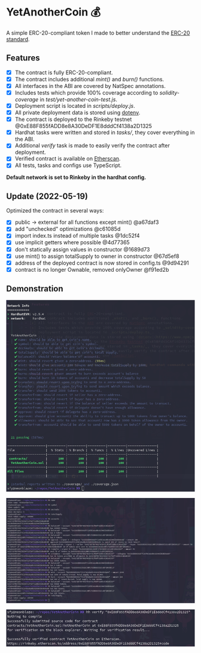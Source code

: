 # YetAnotherCoin 💰

A simple ERC-20-compliant token I made to better understand the [ERC-20 standard](https://eips.ethereum.org/EIPS/eip-20).

## Features

- [x] The contract is fully ERC-20-compliant.
- [x] The contract includes additional _mint()_ and _burn()_ functions.
- [x] All interfaces in the ABI are covered by NatSpec annotations.
- [x] Includes tests which provide 100% coverage according to _solidity-coverage_ in _test/yet-another-coin-test.js_.
- [x] Deployment script is located in _scripts/deploy.js_.
- [x] All private deployment data is stored using [dotenv](https://www.npmjs.com/package/dotenv).
- [x] The contract is deployed to the Rinkeby testnet @0xE88F855fADD8e8A30DeDF1E8dddCf4138a2D1325
- [x] Hardhat tasks were written and stored in _tasks/_, they cover everything in the ABI.
- [x] Additional _verify_ task is made to easily verify the contract after deployment.
- [x] Verified contract is available on [Etherscan](https://rinkeby.etherscan.io/address/0xE88F855fADD8e8A30DeDF1E8dddCf4138a2D1325).
- [x] All tests, tasks and configs use TypeScript.

**Default network is set to Rinkeby in the hardhat config.**

## Update (2022-05-19)

Optimized the contract in several ways:

- [x] public → external for all functions except mint() @a67daf3
- [x] add "unchecked" optimizations @c61085d
- [x] import index.ts instead of multiple tasks @1dc52f4
- [x] use implicit getters where possible @4d77365
- [x] don't statically assign values in constructor @1689d73
- [x] use mint() to assign totalSupply to owner in constructor @67d5ef8
- [x] address of the deployed contract is now stored in config.ts @9d94291
- [x] contract is no longer Ownable, removed onlyOwner @f91ed2b

## Demonstration

![](demo/coverage.png)

![](demo/tasks.png)

![](demo/verify.png)
